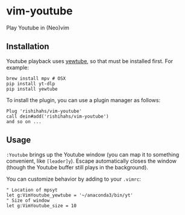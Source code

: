 # vim-youtube
Play Youtube in (Neo)vim

## Installation
Youtube playback uses [yewtube](https://github.com/mps-youtube/yewtube), so that must be installed first. For example:

    brew install mpv # OSX
    pip install yt-dlp
    pip install yewtube
    
To install the plugin, you can use a plugin manager as follows:

    Plug 'rishihahs/vim-youtube'
    call dein#add('rishihahs/vim-youtube')
    and so on ...
    
## Usage
`:Youtube` brings up the Youtube window (you can map it to something convenient, like `[leader]y`). Escape automatically closes the window (though the Youtube buffer still plays in the background). 

You can customize behavior by adding to your `.vimrc`:

    " Location of mpsyt
    let g:VimYoutube_yewtube = '~/anaconda3/bin/yt'
    " Size of window
    let g:VimYoutube_size = 10
